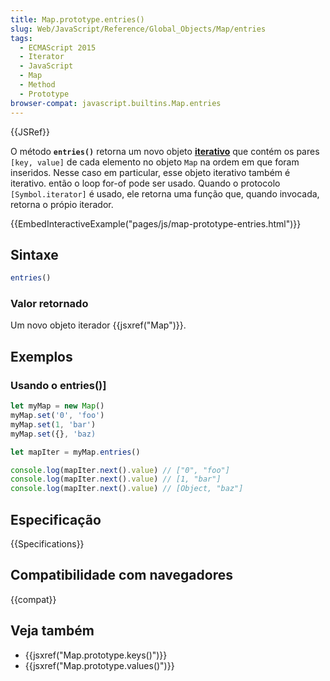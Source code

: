 ```yaml
---
title: Map.prototype.entries()
slug: Web/JavaScript/Reference/Global_Objects/Map/entries
tags:
  - ECMAScript 2015
  - Iterator
  - JavaScript
  - Map
  - Method
  - Prototype
browser-compat: javascript.builtins.Map.entries
---
```

{{JSRef}}

O método **`entries()`** retorna um novo objeto **[iterativo](/en-US/docs/Web/JavaScript/Guide/Iterators_and_Generators)** que contém os pares `[key, value]` de cada elemento no objeto `Map` na ordem em que foram inseridos. Nesse caso em particular, esse objeto iterativo também é iterativo. então o loop for-of pode ser usado. Quando o protocolo `[Symbol.iterator]` é usado, ele retorna uma função que, quando invocada, retorna o própio iterador.

{{EmbedInteractiveExample("pages/js/map-prototype-entries.html")}}

## Sintaxe

```js
entries()
```

### Valor retornado

Um novo objeto iterador {{jsxref("Map")}}.

## Exemplos

### Usando o entries()]

```js
let myMap = new Map()
myMap.set('0', 'foo')
myMap.set(1, 'bar')
myMap.set({}, 'baz)

let mapIter = myMap.entries()

console.log(mapIter.next().value) // ["0", "foo"]
console.log(mapIter.next().value) // [1, "bar"]
console.log(mapIter.next().value) // [Object, "baz"]
```

## Especificação

{{Specifications}}

## Compatibilidade com navegadores

{{compat}}

## Veja também

- {{jsxref("Map.prototype.keys()")}}
- {{jsxref("Map.prototype.values()")}}